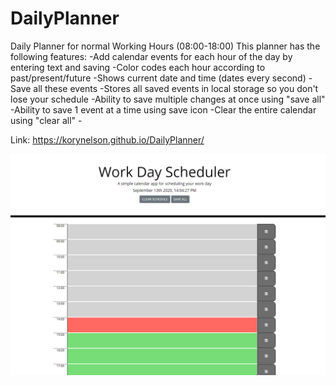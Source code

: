 # DailyPlanner
Daily Planner for normal Working Hours (08:00-18:00)
This planner has the following features:
    -Add calendar events for each hour of the day by entering text and saving
    -Color codes each hour according to past/present/future
    -Shows current date and time (dates every second)
    -Save all these events 
    -Stores all saved events in local storage so you don't lose your schedule
    -Ability to save multiple changes at once using "save all"
    -Ability to save 1 event at a time using save icon
    -Clear the entire calendar using "clear all"
    -

Link:
https://korynelson.github.io/DailyPlanner/

 
![Image of Daily Planner](/assets/dailyPlanner.PNG)


